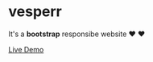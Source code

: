 # vesperr
It's a **bootstrap** responsibe website :heart: :heart:

[Live Demo](https://raihanhosen01.github.io/vesperr/)
